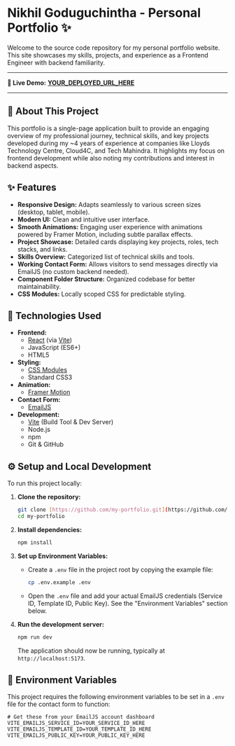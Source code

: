 # Nikhil Goduguchintha - Personal Portfolio ✨

Welcome to the source code repository for my personal portfolio website. This site showcases my skills, projects, and experience as a Frontend Engineer with backend familiarity.

---

**🚀 Live Demo:** [**YOUR_DEPLOYED_URL_HERE**](DEPLOYED_URL)

---

## 📖 About This Project

This portfolio is a single-page application built to provide an engaging overview of my professional journey, technical skills, and key projects developed during my ~4 years of experience at companies like Lloyds Technology Centre, Cloud4C, and Tech Mahindra. It highlights my focus on frontend development while also noting my contributions and interest in backend aspects.

## ✨ Features

* **Responsive Design:** Adapts seamlessly to various screen sizes (desktop, tablet, mobile).
* **Modern UI:** Clean and intuitive user interface.
* **Smooth Animations:** Engaging user experience with animations powered by Framer Motion, including subtle parallax effects.
* **Project Showcase:** Detailed cards displaying key projects, roles, tech stacks, and links.
* **Skills Overview:** Categorized list of technical skills and tools.
* **Working Contact Form:** Allows visitors to send messages directly via EmailJS (no custom backend needed).
* **Component Folder Structure:** Organized codebase for better maintainability.
* **CSS Modules:** Locally scoped CSS for predictable styling.

## 🔧 Technologies Used

* **Frontend:**
    * [React](https://reactjs.org/) (via [Vite](https://vitejs.dev/))
    * JavaScript (ES6+)
    * HTML5
* **Styling:**
    * [CSS Modules](https://github.com/css-modules/css-modules)
    * Standard CSS3
* **Animation:**
    * [Framer Motion](https://www.framer.com/motion/)
* **Contact Form:**
    * [EmailJS](https://www.emailjs.com/)
* **Development:**
    * [Vite](https://vitejs.dev/) (Build Tool & Dev Server)
    * Node.js
    * npm
    * Git & GitHub

## ⚙️ Setup and Local Development

To run this project locally:

1.  **Clone the repository:**
    ```bash
    git clone [https://github.com/my-portfolio.git](https://github.com/my-portfolio.git)
    cd my-portfolio
    ```

2.  **Install dependencies:**
    ```bash
    npm install
    ```

3.  **Set up Environment Variables:**
    * Create a `.env` file in the project root by copying the example file:
        ```bash
        cp .env.example .env
        ```
    * Open the `.env` file and add your actual EmailJS credentials (Service ID, Template ID, Public Key). See the "Environment Variables" section below.

4.  **Run the development server:**
    ```bash
    npm run dev
    ```
    The application should now be running, typically at `http://localhost:5173`.

## 📄 Environment Variables

This project requires the following environment variables to be set in a `.env` file for the contact form to function:

```dotenv
# Get these from your EmailJS account dashboard
VITE_EMAILJS_SERVICE_ID=YOUR_SERVICE_ID_HERE
VITE_EMAILJS_TEMPLATE_ID=YOUR_TEMPLATE_ID_HERE
VITE_EMAILJS_PUBLIC_KEY=YOUR_PUBLIC_KEY_HERE